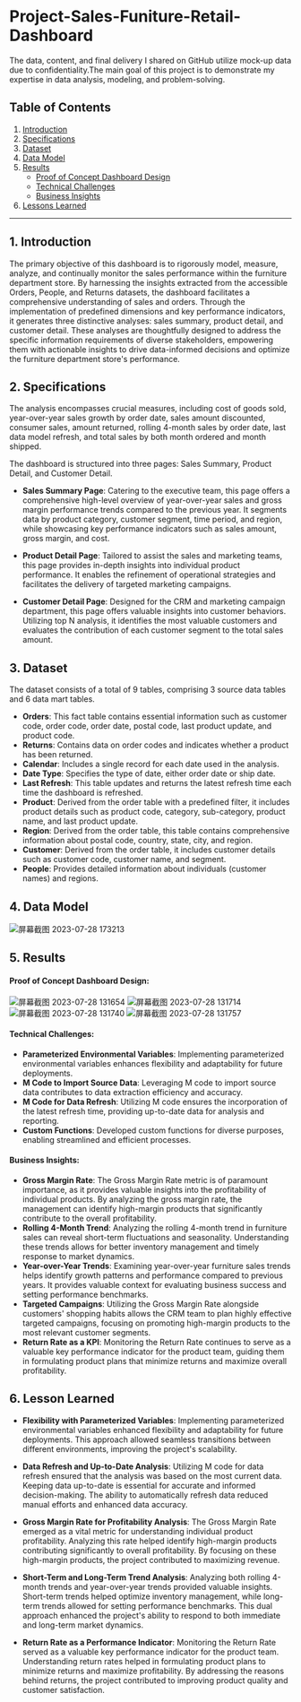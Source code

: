 # Project-Sales-Funiture-Retail-Dashboard
The data, content, and final delivery I shared on GitHub utilize mock-up data due to confidentiality.The main goal of this project is to demonstrate my expertise in data analysis, modeling, and problem-solving.

## Table of Contents

1. [Introduction](#introduction)
2. [Specifications](#specifications)
3. [Dataset](#dataset)
4. [Data Model](#data-model)
5. [Results](#results)
    - [Proof of Concept Dashboard Design](#proof-of-concept-dashboard-design)
    - [Technical Challenges](#technical-challenges)
    - [Business Insights](#business-insights)
6. [Lessons Learned](#lesson-learned)

---

## 1. Introduction <a name="introduction"></a>
The primary objective of this dashboard is to rigorously model, measure, analyze, and continually monitor the sales performance within the furniture department store. By harnessing the insights extracted from the accessible Orders, People, and Returns datasets, the dashboard facilitates a comprehensive understanding of sales and orders. Through the implementation of predefined dimensions and key performance indicators, it generates three distinctive analyses: sales summary, product detail, and customer detail. These analyses are thoughtfully designed to address the specific information requirements of diverse stakeholders, empowering them with actionable insights to drive data-informed decisions and optimize the furniture department store's performance.

## 2. Specifications <a name="specifications"></a>
The analysis encompasses crucial measures, including cost of goods sold, year-over-year sales growth by order date, sales amount discounted, consumer sales, amount returned, rolling 4-month sales by order date, last data model refresh, and total sales by both month ordered and month shipped.

The dashboard is structured into three pages: Sales Summary, Product Detail, and Customer Detail.

- **Sales Summary Page**: Catering to the executive team, this page offers a comprehensive high-level overview of year-over-year sales and gross margin performance trends compared to the previous year. It segments data by product category, customer segment, time period, and region, while showcasing key performance indicators such as sales amount, gross margin, and cost.

- **Product Detail Page**: Tailored to assist the sales and marketing teams, this page provides in-depth insights into individual product performance. It enables the refinement of operational strategies and facilitates the delivery of targeted marketing campaigns.

- **Customer Detail Page**: Designed for the CRM and marketing campaign department, this page offers valuable insights into customer behaviors. Utilizing top N analysis, it identifies the most valuable customers and evaluates the contribution of each customer segment to the total sales amount.

## 3. Dataset <a name="dataset"></a>

The dataset consists of a total of 9 tables, comprising 3 source data tables and 6 data mart tables.

- **Orders**: This fact table contains essential information such as customer code, order code, order date, postal code, last product update, and product code.
- **Returns**: Contains data on order codes and indicates whether a product has been returned.
- **Calendar**: Includes a single record for each date used in the analysis.
- **Date Type**: Specifies the type of date, either order date or ship date.
- **Last Refresh**: This table updates and returns the latest refresh time each time the dashboard is refreshed.
- **Product**: Derived from the order table with a predefined filter, it includes product details such as product code, category, sub-category, product name, and last product update.
- **Region**: Derived from the order table, this table contains comprehensive information about postal code, country, state, city, and region.
- **Customer**: Derived from the order table, it includes customer details such as customer code, customer name, and segment.
- **People**: Provides detailed information about individuals (customer names) and regions.

## 4. Data Model <a name="data-model"></a>
![屏幕截图 2023-07-28 173213](https://github.com/connieyeee/Project-Sales-Funiture-Retail-Dashboard/assets/134975561/00345b6d-db02-4f3f-ae6f-92cf428ea6eb)

## 5. Results <a name="results"></a>
#### Proof of Concept Dashboard Design:<a name="proof-of-concept-dashboard-design"></a>
![屏幕截图 2023-07-28 131654](https://github.com/connieyeee/Project-Sales-Funiture-Retail-Dashboard/assets/134975561/cf291ff3-01bc-439c-8c22-19f7bebbf0e1)
![屏幕截图 2023-07-28 131714](https://github.com/connieyeee/Project-Sales-Funiture-Retail-Dashboard/assets/134975561/b84db8cc-5cad-4b20-8d3b-fb3adb2a9171)
![屏幕截图 2023-07-28 131740](https://github.com/connieyeee/Project-Sales-Funiture-Retail-Dashboard/assets/134975561/229241ef-25f7-444a-8177-17fdc2344410)
![屏幕截图 2023-07-28 131757](https://github.com/connieyeee/Project-Sales-Funiture-Retail-Dashboard/assets/134975561/f0a8b2ba-bdc2-4196-b337-6ab0ff6875ba)

#### Technical Challenges:<a name="technical-challenges"></a>
- **Parameterized Environmental Variables**: Implementing parameterized environmental variables enhances flexibility and adaptability for future deployments.
- **M Code to Import Source Data**: Leveraging M code to import source data contributes to data extraction efficiency and accuracy.
- **M Code for Data Refresh**: Utilizing M code ensures the incorporation of the latest refresh time, providing up-to-date data for analysis and reporting.
- **Custom Functions**: Developed custom functions for diverse purposes, enabling streamlined and efficient processes.

#### Business Insights:<a name="business-insights"></a>
- **Gross Margin Rate**: The Gross Margin Rate metric is of paramount importance, as it provides valuable insights into the profitability of individual products. By analyzing the gross margin rate, the management can identify high-margin products that significantly contribute to the overall profitability.
- **Rolling 4-Month Trend**: Analyzing the rolling 4-month trend in furniture sales can reveal short-term fluctuations and seasonality. Understanding these trends allows for better inventory management and timely response to market dynamics.
- **Year-over-Year Trends**: Examining year-over-year furniture sales trends helps identify growth patterns and performance compared to previous years. It provides valuable context for evaluating business success and setting performance benchmarks.
- **Targeted Campaigns**: Utilizing the Gross Margin Rate alongside customers' shopping habits allows the CRM team to plan highly effective targeted campaigns, focusing on promoting high-margin products to the most relevant customer segments.
- **Return Rate as a KPI**: Monitoring the Return Rate continues to serve as a valuable key performance indicator for the product team, guiding them in formulating product plans that minimize returns and maximize overall profitability.
  
## 6. Lesson Learned <a name="lesson-learned"></a>
- **Flexibility with Parameterized Variables**: Implementing parameterized environmental variables enhanced flexibility and adaptability for future deployments. This approach allowed seamless transitions between different environments, improving the project's scalability.

- **Data Refresh and Up-to-Date Analysis**: Utilizing M code for data refresh ensured that the analysis was based on the most current data. Keeping data up-to-date is essential for accurate and informed decision-making. The ability to automatically refresh data reduced manual efforts and enhanced data accuracy.

- **Gross Margin Rate for Profitability Analysis**: The Gross Margin Rate emerged as a vital metric for understanding individual product profitability. Analyzing this rate helped identify high-margin products contributing significantly to overall profitability. By focusing on these high-margin products, the project contributed to maximizing revenue.

- **Short-Term and Long-Term Trend Analysis**: Analyzing both rolling 4-month trends and year-over-year trends provided valuable insights. Short-term trends helped optimize inventory management, while long-term trends allowed for setting performance benchmarks. This dual approach enhanced the project's ability to respond to both immediate and long-term market dynamics.

- **Return Rate as a Performance Indicator**: Monitoring the Return Rate served as a valuable key performance indicator for the product team. Understanding return rates helped in formulating product plans to minimize returns and maximize profitability. By addressing the reasons behind returns, the project contributed to improving product quality and customer satisfaction.





